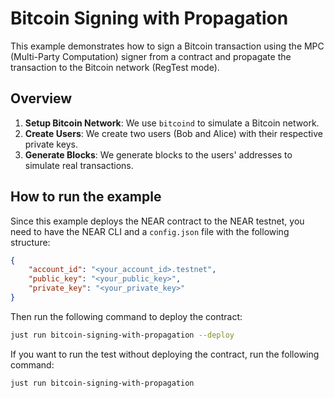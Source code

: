 # Bitcoin Signing with Propagation

This example demonstrates how to sign a Bitcoin transaction using the MPC  (Multi-Party Computation) signer from a contract and propagate the transaction to the Bitcoin network (RegTest mode).

## Overview

1. **Setup Bitcoin Network**: We use `bitcoind` to simulate a Bitcoin network.
2. **Create Users**: We create two users (Bob and Alice) with their respective private keys.
3. **Generate Blocks**: We generate blocks to the users' addresses to simulate real transactions.

## How to run the example

Since this example deploys the NEAR contract to the NEAR testnet, you need to have the NEAR CLI and a `config.json` file with the following structure:

```json
{
    "account_id": "<your_account_id>.testnet",
    "public_key": "<your_public_key>",
    "private_key": "<your_private_key>"
}
```

Then run the following command to deploy the contract:

```bash
just run bitcoin-signing-with-propagation --deploy
```

If you want to run the test without deploying the contract, run the following command:

```bash
just run bitcoin-signing-with-propagation
```
